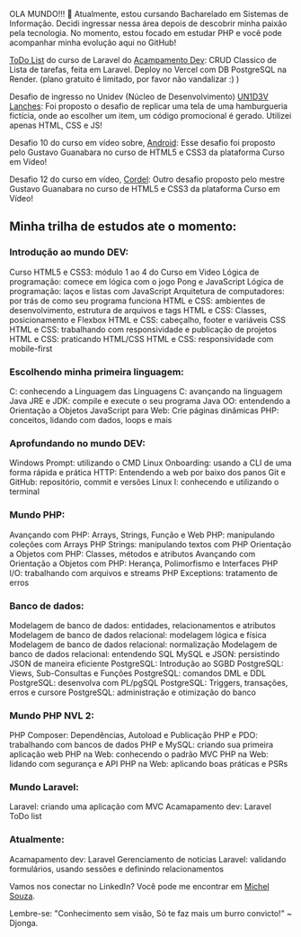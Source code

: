 OLA MUNDO!!! 👋
Atualmente, estou cursando Bacharelado em Sistemas de Informação. Decidi ingressar nessa área depois de descobrir minha paixão pela tecnologia. No momento, estou focado em estudar PHP e você pode acompanhar minha evolução aqui no GitHub!

[ToDo List](https://to-do-michel.vercel.app/) do curso de Laravel do [Acampamento Dev](https://www.youtube.com/@acampamentodev5804): 
CRUD Classico de Lista de tarefas, feita em Laravel. 
Deploy no Vercel com DB PostgreSQL na Render. (plano gratuito é limitado, por favor não vandalizar :) )

Desafio de ingresso no Unidev (Núcleo de Desenvolvimento) [UN1D3V Lanches](https://michelnsouza.github.io/desafioUnidev/): 
Foi proposto o desafio de replicar uma tela de uma hamburgueria fictícia, onde ao escolher um item, um código promocional é gerado. Utilizei apenas HTML, CSS e JS!

Desafio 10 do curso em vídeo sobre, [Android](https://michelnsouza.github.io/projetoAndroid/): 
Esse desafio foi proposto pelo Gustavo Guanabara no curso de HTML5 e CSS3 da plataforma Curso em Vídeo!

Desafio 12 do curso em vídeo, [Cordel](https://michelnsouza.github.io/projetoCordel/): 
Outro desafio proposto pelo mestre Gustavo Guanabara no curso de HTML5 e CSS3 da plataforma Curso em Vídeo!

## Minha trilha de estudos ate o momento:

### Introdução ao mundo DEV:
Curso HTML5 e CSS3: módulo 1 ao 4 do Curso em Video
Lógica de programação: comece em lógica com o jogo Pong e JavaScript
Lógica de programação: laços e listas com JavaScript
Arquitetura de computadores: por trás de como seu programa funciona
HTML e CSS: ambientes de desenvolvimento, estrutura de arquivos e tags
HTML e CSS: Classes, posicionamento e Flexbox
HTML e CSS: cabeçalho, footer e variáveis CSS
HTML e CSS: trabalhando com responsividade e publicação de projetos
HTML e CSS: praticando HTML/CSS
HTML e CSS: responsividade com mobile-first

### Escolhendo minha primeira linguagem:
C: conhecendo a Linguagem das Linguagens
C: avançando na linguagem
Java JRE e JDK: compile e execute o seu programa
Java OO: entendendo a Orientação a Objetos
JavaScript para Web: Crie páginas dinâmicas
PHP: conceitos, lidando com dados, loops e mais

### Aprofundando no mundo DEV:
Windows Prompt: utilizando o CMD
Linux Onboarding: usando a CLI de uma forma rápida e prática
HTTP: Entendendo a web por baixo dos panos
Git e GitHub: repositório, commit e versões
Linux I: conhecendo e utilizando o terminal

### Mundo PHP:
Avançando com PHP: Arrays, Strings, Função e Web
PHP: manipulando coleções com Arrays
PHP Strings: manipulando textos com PHP
Orientação a Objetos com PHP: Classes, métodos e atributos
Avançando com Orientação a Objetos com PHP: Herança, Polimorfismo e Interfaces
PHP I/O: trabalhando com arquivos e streams
PHP Exceptions: tratamento de erros

### Banco de dados:
Modelagem de banco de dados: entidades, relacionamentos e atributos
Modelagem de banco de dados relacional: modelagem lógica e física
Modelagem de banco de dados relacional: normalização
Modelagem de banco de dados relacional: entendendo SQL
MySQL e JSON: persistindo JSON de maneira eficiente
PostgreSQL: Introdução ao SGBD
PostgreSQL: Views, Sub-Consultas e Funções
PostgreSQL: comandos DML e DDL
PostgreSQL: desenvolva com PL/pgSQL
PostgreSQL: Triggers, transações, erros e cursore
PostgreSQL: administração e otimização do banco

### Mundo PHP NVL 2:
PHP Composer: Dependências, Autoload e Publicação
PHP e PDO: trabalhando com bancos de dados
PHP e MySQL: criando sua primeira aplicação web
PHP na Web: conhecendo o padrão MVC
PHP na Web: lidando com segurança e API
PHP na Web: aplicando boas práticas e PSRs
### Mundo Laravel:
Laravel: criando uma aplicação com MVC
Acamapamento dev: Laravel ToDo list

### Atualmente:
Acamapamento dev: Laravel Gerenciamento de noticias
Laravel: validando formulários, usando sessões e definindo relacionamentos

Vamos nos conectar no LinkedIn? Você pode me encontrar em [Michel Souza](https://www.linkedin.com/in/michel-n-souza/).

Lembre-se: "Conhecimento sem visão, Só te faz mais um burro convicto!" ~ Djonga.









